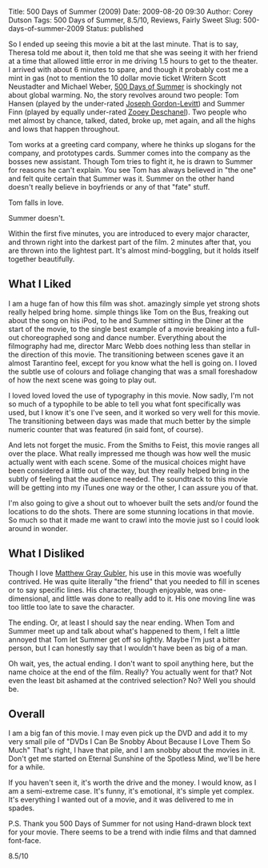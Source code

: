 Title: 500 Days of Summer (2009)
Date: 2009-08-20 09:30
Author: Corey Dutson
Tags: 500 Days of Summer, 8.5/10, Reviews, Fairly Sweet
Slug: 500-days-of-summer-2009
Status: published

So I ended up seeing this movie a bit at the last minute. That is to
say, Theresa told me about it, then told me that she was seeing it with
her friend at a time that allowed little error in me driving 1.5 hours
to get to the theater. I arrived with about 6 minutes to spare, and
though it probably cost me a mint in gas (not to mention the 10 dollar
movie ticket  Writern Scott Neustadter and Michael
Weber, [500 Days of
Summer](http://www.foxsearchlight.com/500daysofsummer/ "Fox Searchlight: 500 Days of Summer")
is shockingly not about global warming. No, the story revolves around
two people: Tom Hansen (played by the under-rated [Joseph
Gordon-Levitt](http://www.imdb.com/name/nm0330687/ "IMDB: Joseph Gordon-Levitt"))
and Summer Finn (played by equally under-rated [Zooey
Deschanel](http://www.imdb.com/name/nm0221046/ "IMDB: Zooey Deschanel")).
Two people who met almost by chance, talked, dated, broke up, met again,
and all the highs and lows that happen throughout.

Tom works at a greeting card company, where he thinks up slogans for the
company, and prototypes cards. Summer comes into the company as the
bosses new assistant. Though Tom tries to fight it, he is drawn to
Summer for reasons he can't explain. You see Tom has always believed in
"the one" and felt quite certain that Summer was it. Summer on the other
hand doesn't really believe in boyfriends or any of that "fate" stuff.

Tom falls in love.

Summer doesn't.

Within the first five minutes, you are introduced to every major
character, and thrown right into the darkest part of the film. 2 minutes
after that, you are thrown into the lightest part. It's almost
mind-boggling, but it holds itself together beautifully.

What I Liked
------------

I am a huge fan of how this film was shot. amazingly simple yet strong
shots really helped bring home. simple things like Tom on the Bus,
freaking out about the song on his iPod, to he and Summer sitting in the
Diner at the start of the movie, to the single best example of a movie
breaking into a full-out choreographed song and dance number. Everything
about the filmography had me, director Marc Webb does nothing less than
stellar in the direction of this movie. The transitioning between scenes
gave it an almost Tarantino feel, except for you know what the hell is
going on. I loved the subtle use of colours and foliage changing that
was a small foreshadow of how the next scene was going to play out.

I loved loved loved the use of typography in this movie. Now sadly, I'm
not so much of a typophile to be able to tell you what font specifically
was used, but I know it's one I've seen, and it worked so very well for
this movie. The transitioning between days was made that much better by
the simple numeric counter that was featured (in said font, of course).



And lets not forget the music. From the Smiths to Feist, this movie
ranges all over the place. What really impressed me though was how well
the music actually went with each scene. Some of the musical choices
might have been considered a little out of the way, but they really
helped bring in the subtly of feeling that the audience needed. The
soundtrack to this movie will be getting into my iTunes one way or the
other, I can assure you of that.

I'm also going to give a shout out to whoever built the sets and/or
found the locations to do the shots. There are some stunning locations
in that movie. So much so that it made me want to crawl into the movie
just so I could look around in wonder.

What I Disliked
---------------

Though I love [Matthew Gray
Gubler](http://www.imdb.com/name/nm1693763/ "IMDB: Matthew Gray Gubler"),
his use in this movie was woefully contrived. He was quite literally
"the friend" that you needed to fill in scenes or to say specific lines.
His character, though enjoyable, was one-dimensional, and little was
done to really add to it. His one moving line was too little too late to
save the character.

The ending. Or, at least I should say the near ending. When Tom and
Summer meet up and talk about what's happened to them, I felt a little
annoyed that Tom let Summer get off so lightly. Maybe I'm just a bitter
person, but I can honestly say that I wouldn't have been as big of a
man.

Oh wait, yes, the actual ending. I don't want to spoil anything here,
but the name choice at the end of the film. Really? You actually went
for that? Not even the least bit ashamed at the contrived selection? No?
Well you should be.

Overall
-------

I am a big fan of this movie. I may even pick up the DVD and add it to
my very small pile of "DVDs I Can Be Snobby About Because I Love Them So
Much" That's right, I have that pile, and I am snobby about the movies
in it. Don't get me started on Eternal Sunshine of the Spotless Mind,
we'll be here for a while.

If you haven't seen it, it's worth the drive and the money. I would
know, as I am a semi-extreme case. It's funny, it's emotional, it's
simple yet complex. It's everything I wanted out of a movie, and it was
delivered to me in spades.

P.S. Thank you 500 Days of Summer for not using Hand-drawn block text
for your movie. There seems to be a trend with indie films and that
damned font-face.

8.5/10

